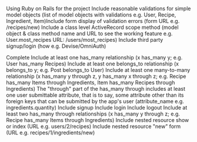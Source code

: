 Using Ruby on Rails for the project
 Include reasonable validations for simple model objects (list of model objects with validations e.g. User, Recipe, Ingredient, Item)Include form display of validation errors (form URL e.g. /recipes/new)
 Include a class level ActiveRecord scope method (model object & class method name and URL to see the working feature e.g. User.most_recipes URL: /users/most_recipes)
 Include third party signup/login (how e.g. Devise/OmniAuth)


Complete 
 Include at least one has_many relationship (x has_many y; e.g. User has_many Recipes)
  Include at least one belongs_to relationship (x belongs_to y; e.g. Post belongs_to User)
  Include at least one many-to-many relationship (x has_many y through z, y has_many x through z; e.g. Recipe has_many Items through Ingredients, Item has_many Recipes through Ingredients)
  The "through" part of the has_many through includes at least one user submittable attribute, that is to say, some attribute other than its foreign keys that can be submitted by the app's user (attribute_name e.g. ingredients.quantity)
  Include signup
  Include login
  Include logout
  Include at least two has_many through relationships (x has_many y through z; e.g. Recipe has_many Items through Ingredients)
  Include nested resource show or index (URL e.g. users/2/recipes)
  Include nested resource "new" form (URL e.g. recipes/1/ingredients/new)
